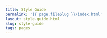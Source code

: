 ```yaml
---
title: Style Guide
permalink: '{{ page.fileSlug }}/index.html'
layout: style-guide.html
slug: style-guide
tags: pages
---
```



